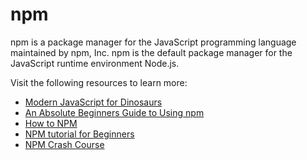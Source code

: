 # npm

npm is a package manager for the JavaScript programming language maintained by npm, Inc. npm is the default package manager for the JavaScript runtime environment Node.js.

Visit the following resources to learn more:

- [Modern JavaScript for Dinosaurs](https://peterxjang.com/blog/modern-javascript-explained-for-dinosaurs.html)
- [An Absolute Beginners Guide to Using npm](https://nodesource.com/blog/an-absolute-beginners-guide-to-using-npm/)
- [How to NPM](https://github.com/workshopper/how-to-npm)
- [NPM tutorial for Beginners](https://www.youtube.com/watch?v=2V1UUhBJ62Y)
- [NPM Crash Course](https://www.youtube.com/watch?v=jHDhaSSKmB0)
